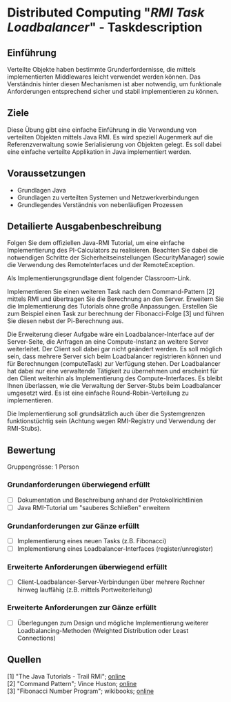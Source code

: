# Distributed Computing "*RMI Task Loadbalancer*" - Taskdescription

## Einführung
Verteilte Objekte haben bestimmte Grunderfordernisse, die mittels implementierten Middlewares leicht verwendet werden können. Das Verständnis hinter diesen Mechanismen ist aber notwendig, um funktionale Anforderungen entsprechend sicher und stabil implementieren zu können.

## Ziele
Diese Übung gibt eine einfache Einführung in die Verwendung von verteilten Objekten mittels Java RMI. Es wird speziell Augenmerk auf die Referenzverwaltung sowie Serialisierung von Objekten gelegt. Es soll dabei eine einfache verteilte Applikation in Java implementiert werden.

## Voraussetzungen
* Grundlagen Java
* Grundlagen zu verteilten Systemen und Netzwerkverbindungen
* Grundlegendes Verständnis von nebenläufigen Prozessen

## Detailierte Ausgabenbeschreibung
Folgen Sie dem offiziellen Java-RMI Tutorial, um eine einfache Implementierung des PI-Calculators zu realisieren. Beachten Sie dabei die notwendigen Schritte der Sicherheitseinstellungen (SecurityManager) sowie die Verwendung des RemoteInterfaces und der RemoteException.

Als Implementierungsgrundlage dient folgender Classroom-Link.

Implementieren Sie einen weiteren Task nach dem Command-Pattern [2] mittels RMI und übertragen Sie die Berechnung an den Server. Erweitern Sie die Implementierung des Tutorials ohne große Anpassungen. Erstellen Sie zum Beispiel einen Task zur berechnung der Fibonacci-Folge [3] und führen Sie diesen nebst der Pi-Berechnung aus.

Die Erweiterung dieser Aufgabe wäre ein Loadbalancer-Interface auf der Server-Seite, die Anfragen an eine Compute-Instanz an weitere Server weiterleitet. Der Client soll dabei gar nicht geändert werden. Es soll möglich sein, dass mehrere Server sich beim Loadbalancer registrieren können und für Berechnungen (computeTask) zur Verfügung stehen. Der Loadbalancer hat dabei nur eine verwaltende Tätigkeit zu übernehmen und erscheint für den Client weiterhin als Implementierung des Compute-Interfaces. Es bleibt Ihnen überlassen, wie die Verwaltung der Server-Stubs beim Loadbalancer umgesetzt wird. Es ist eine einfache Round-Robin-Verteilung zu implementieren.

Die Implementierung soll grundsätzlich auch über die Systemgrenzen funktionstüchtig sein (Achtung wegen RMI-Registry und Verwendung der RMI-Stubs).

## Bewertung
Gruppengrösse: 1 Person
### Grundanforderungen **überwiegend erfüllt**
- [ ] Dokumentation und Beschreibung anhand der Protokollrichtlinien
- [ ] Java RMI-Tutorial um "sauberes Schließen" erweitern
### Grundanforderungen **zur Gänze erfüllt**
- [ ] Implementierung eines neuen Tasks (z.B. Fibonacci)
- [ ] Implementierung eines Loadbalancer-Interfaces (register/unregister)
### Erweiterte Anforderungen **überwiegend erfüllt**
- [ ] Client-Loadbalancer-Server-Verbindungen über mehrere Rechner hinweg lauffähig (z.B. mittels Portweiterleitung)
### Erweiterte Anforderungen **zur Gänze erfüllt**
- [ ] Überlegungen zum Design und mögliche Implementierung weiterer Loadbalancing-Methoden (Weighted Distribution oder Least Connections)

## Quellen
[1] "The Java Tutorials - Trail RMI"; [online](http://docs.oracle.com/javase/tutorial/rmi/)  
[2] "Command Pattern"; Vince Huston; [online](http://vincehuston.org/dp/command.html)  
[3] "Fibonacci Number Program"; wikibooks; [online](https://en.wikibooks.org/wiki/Algorithm_Implementation/Mathematics/Fibonacci_Number_Program)  

